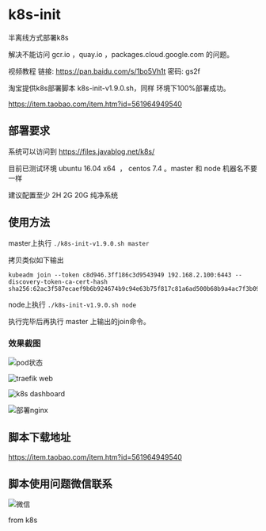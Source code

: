 
# k8s-init

半离线方式部署k8s

解决不能访问  gcr.io ，quay.io ，packages.cloud.google.com 的问题。

视频教程  链接: https://pan.baidu.com/s/1bo5Vh1t 密码: gs2f


淘宝提供k8s部署脚本 k8s-init-v1.9.0.sh，同样 环境下100%部署成功。  

https://item.taobao.com/item.htm?id=561964949540
 

## 部署要求

系统可以访问到 https://files.javablog.net/k8s/ 

目前已测试环境 ubuntu 16.04 x64  ， centos 7.4 。master 和 node 机器名不要一样

建议配置至少 2H 2G 20G 纯净系统

## 使用方法 

master上执行 `./k8s-init-v1.9.0.sh master`

拷贝类似如下输出

```
kubeadm join --token c8d946.3ff186c3d9543949 192.168.2.100:6443 --discovery-token-ca-cert-hash sha256:62ac3f587ecaef9b6b924674b9c94e63b75f817c81a6ad500b68b9a4ac7f3b09
```

node上执行 `./k8s-init-v1.9.0.sh node` 

执行完毕后再执行 master 上输出的join命令。


### 效果截图

![pod状态](http://wx3.sinaimg.cn/large/006qgpQvly1fmkbcxg1ggj30sb0by0vh.jpg)

![traefik web](http://wx3.sinaimg.cn/large/006qgpQvly1fmkbcxc29aj30u90ndwfz.jpg)

![k8s dashboard](http://wx4.sinaimg.cn/large/006qgpQvly1fmkbcxgxktj31ad0sh41b.jpg)

![部署nginx](https://wx3.sinaimg.cn/mw1024/006qgpQvly1fmkbcxb3sfj30ng0dagm4.jpg)




## 脚本下载地址

https://item.taobao.com/item.htm?id=561964949540


## 脚本使用问题微信联系 


![微信](https://files.javablog.net/k8s/%E5%BE%AE%E4%BF%A1%E8%81%94%E7%B3%BB%E6%88%91.jpg)

from k8s  


